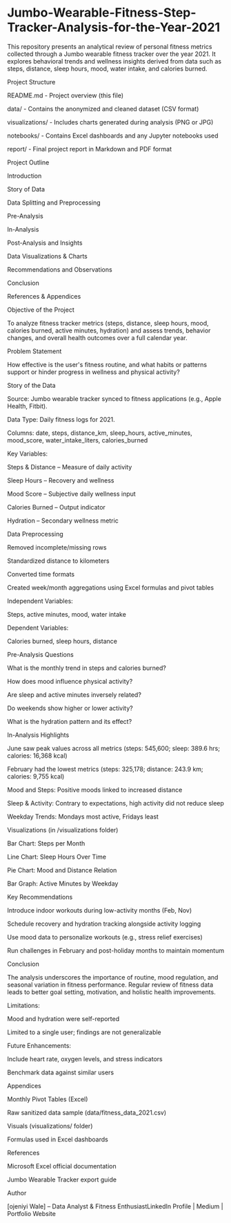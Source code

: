 # Jumbo-Wearable-Fitness-Step-Tracker-Analysis-for-the-Year-2021  
This repository presents an analytical review of personal fitness metrics collected through a Jumbo wearable fitness tracker over the year 2021. It explores behavioral trends and wellness insights derived from data such as steps, distance, sleep hours, mood, water intake, and calories burned.

Project Structure

README.md - Project overview (this file)

data/ - Contains the anonymized and cleaned dataset (CSV format)

visualizations/ - Includes charts generated during analysis (PNG or JPG)

notebooks/ - Contains Excel dashboards and any Jupyter notebooks used

report/ - Final project report in Markdown and PDF format

Project Outline

Introduction

Story of Data

Data Splitting and Preprocessing

Pre-Analysis

In-Analysis

Post-Analysis and Insights

Data Visualizations & Charts

Recommendations and Observations

Conclusion

References & Appendices

Objective of the Project

To analyze fitness tracker metrics (steps, distance, sleep hours, mood, calories burned, active minutes, hydration) and assess trends, behavior changes, and overall health outcomes over a full calendar year.

Problem Statement

How effective is the user's fitness routine, and what habits or patterns support or hinder progress in wellness and physical activity?

Story of the Data

Source: Jumbo wearable tracker synced to fitness applications (e.g., Apple Health, Fitbit).

Data Type: Daily fitness logs for 2021.

Columns: date, steps, distance_km, sleep_hours, active_minutes, mood_score, water_intake_liters, calories_burned

Key Variables:

Steps & Distance – Measure of daily activity

Sleep Hours – Recovery and wellness

Mood Score – Subjective daily wellness input

Calories Burned – Output indicator

Hydration – Secondary wellness metric

Data Preprocessing

Removed incomplete/missing rows

Standardized distance to kilometers

Converted time formats

Created week/month aggregations using Excel formulas and pivot tables

Independent Variables:

Steps, active minutes, mood, water intake

Dependent Variables:

Calories burned, sleep hours, distance

Pre-Analysis Questions

What is the monthly trend in steps and calories burned?

How does mood influence physical activity?

Are sleep and active minutes inversely related?

Do weekends show higher or lower activity?

What is the hydration pattern and its effect?

In-Analysis Highlights

June saw peak values across all metrics (steps: 545,600; sleep: 389.6 hrs; calories: 16,368 kcal)

February had the lowest metrics (steps: 325,178; distance: 243.9 km; calories: 9,755 kcal)

Mood and Steps: Positive moods linked to increased distance

Sleep & Activity: Contrary to expectations, high activity did not reduce sleep

Weekday Trends: Mondays most active, Fridays least

Visualizations (in /visualizations folder)

Bar Chart: Steps per Month

Line Chart: Sleep Hours Over Time

Pie Chart: Mood and Distance Relation

Bar Graph: Active Minutes by Weekday

Key Recommendations

Introduce indoor workouts during low-activity months (Feb, Nov)

Schedule recovery and hydration tracking alongside activity logging

Use mood data to personalize workouts (e.g., stress relief exercises)

Run challenges in February and post-holiday months to maintain momentum

Conclusion

The analysis underscores the importance of routine, mood regulation, and seasonal variation in fitness performance. Regular review of fitness data leads to better goal setting, motivation, and holistic health improvements.

Limitations:

Mood and hydration were self-reported

Limited to a single user; findings are not generalizable

Future Enhancements:

Include heart rate, oxygen levels, and stress indicators

Benchmark data against similar users

Appendices

Monthly Pivot Tables (Excel)

Raw sanitized data sample (data/fitness_data_2021.csv)

Visuals (visualizations/ folder)

Formulas used in Excel dashboards

References

Microsoft Excel official documentation

Jumbo Wearable Tracker export guide

Author

[ojeniyi Wale] – Data Analyst & Fitness EnthusiastLinkedIn Profile | Medium | Portfolio Website
